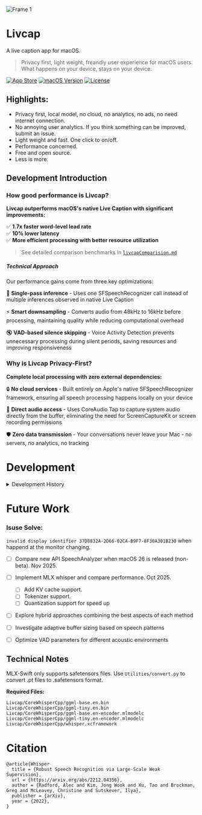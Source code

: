 
![Frame 1](https://github.com/user-attachments/assets/2146ec4c-28a3-431e-89f8-7cf505e40066)


# Livcap


A live caption app for macOS. 
>Privacy first, light weight, freandly user experience for macOS users.
>What happens on your device, stays on your device. 


[![App Store](https://img.shields.io/badge/App%20Store-Coming%20Soon-blue?style=for-the-badge&logo=apple&logoColor=white)](https://apps.apple.com)  [![macOS Version](https://img.shields.io/badge/macOS-15.0+-red?style=for-the-badge&logo=apple&logoColor=white)](https://www.apple.com/macos/) [![License](https://img.shields.io/badge/License-MIT-green?style=for-the-badge)](LICENSE)


## Highlights:
- Privacy first, local model, no cloud, no analytics, no ads, no need internet connection. 
- No annoying user analytics. If you think something can be improved, submit an issue.
- Light weight and fast. One click to on/off.
- Performance concerned. 
- Free and open source. 
- Less is more. 

## Development Introduction

### How good performance is Livcap? 


**Livcap outperforms macOS's native Live Caption with significant improvements:**

✅ **1.7x faster word-level lead rate**  
✅ **10% lower latency**  
✅ **More efficient processing with better resource utilization**

> See detailed comparison benchmarks in [`livcapComparision.md`](livcapComparision.md)

##### Technical Approach

Our performance gains come from three key optimizations:

🎯 **Single-pass inference** - Uses one SFSpeechRecognizer call instead of multiple inferences observed in native Live Caption

⚡ **Smart downsampling** - Converts audio from 48kHz to 16kHz before processing, maintaining quality while reducing computational overhead

🔇 **VAD-based silence skipping** - Voice Activity Detection prevents unnecessary processing during silent periods, saving resources and improving responsiveness 


### Why is Livcap Privacy-First?

**Complete local processing with zero external dependencies:**

🔒 **No cloud services** - Built entirely on Apple's native SFSpeechRecognizer framework, ensuring all speech processing happens locally on your device

🎵 **Direct audio access** - Uses CoreAudio Tap to capture system audio directly from the buffer, eliminating the need for ScreenCaptureKit or screen recording permissions

🛡️ **Zero data transmission** - Your conversations never leave your Mac - no servers, no analytics, no tracking 





# Development 




<details>
<summary>Development History</summary>



## History Highlight
- Compare the whisper.cpp and built-in SFSpeechRecognizer. 
- 3 Approaches audio arch: 
  - VAD-Based Silence Detection
  - 5-Second Fixed Sliding Windows  
  - 30-Second WhisperLive-Inspired Buffer


## Permission issue:
`tccutil reset All com.xxx.xx`

## Current Implementation:
Based on SFSpeechRecognizer from the apple built-in framework. 

## 3 Approaches Considerations History

<details>
<summary>Approach 1: VAD-Based Silence Detection ✅ **Most Reliable**</summary>

**Files:** `BufferManager.swift`, `VADProcessor.swift`, `EnhancedVAD.swift`

**How it works:**
- Accumulates speech until 3 consecutive silence frames
- Triggers inference on speech end or 15s maximum
- RMS threshold (0.01) with asymmetric hysteresis

**Characteristics:** Event-driven, variable buffer, speech-only segments

**Status:** ✅ Best balance of quality and usability

**Limitations:** Variable latency, potential word cutoff, VAD tuning needed
</details>

<details>
<summary>Approach 2: 5-Second Sliding Windows ❌ **Word-Level Chaos**</summary>

**Files:** `ContinuousStreamManager.swift`, `TranscriptionStabilizationManager.swift`

**How it works:**
- 5s sliding window with 1s stride (4s overlap)
- LocalAgreement algorithm for word-level stabilization
- Temporal overlap analysis for conflicts

**Characteristics:** Fixed 1s intervals, 5s buffer, word-level matching

**Status:** ❌ Overlap analysis creates transcription instability

**Limitations:** Complex word matching, frequent text changes, poor readability
</details>

<details>
<summary>Approach 3: 30-Second WhisperLive ❌ **High Latency**</summary>

**Files:** `WhisperLiveContinuousManager.swift`, `WhisperLiveAudioBuffer.swift`

**How it works:**
- Continuous 30s audio buffer
- 1s inference intervals with smart trimming
- Pre-inference VAD for speech extraction

**Characteristics:** Fixed 1s intervals, 30s context, maximum Whisper context

**Status:** ❌ >2s latency unsuitable for real-time

**Limitations:** Excessive latency, high overhead, memory intensive
</details>

## Current Conclusions

After extensive testing of all three approaches:

1. **Approach 1 (VAD-Based)** is currently the most practical solution, providing the best balance of quality and usability despite variable latency.

2. **Approach 2 (5s Sliding)** suffers from word-level chaos due to complex overlap analysis, making transcriptions unstable and hard to read.

3. **Approach 3 (30s WhisperLive)** provides excellent context but has unacceptable latency (>2s) for real-time applications.

<details>
<summary>Comparison Chart</summary>

| Aspect | Approach 1: VAD-Based | Approach 2: 5s Sliding | Approach 3: 30s WhisperLive |
|--------|----------------------|------------------------|---------------------------|
| **Trigger** | Silence detection | Fixed 1s intervals | Fixed 1s intervals |
| **Buffer Size** | Variable (up to 15s) | Fixed 5s sliding | Variable (0-30s) |
| **Overlap** | None | 4s temporal overlap | Continuous context |
| **Latency** | Variable (silence-dependent) | Predictable 1s | Predictable 1s |
| **Context** | Speech segments only | 5s windows | Maximum 30s context |
| **Stabilization** | None | LocalAgreement | Pre-inference VAD |

</details>
</details>

# Future Work

### Isuse Solve: 
`invalid display identifier 37D8832A-2D66-02CA-B9F7-8F30A301B230` when happend at the monitor changing. 

- [ ] Compare new API SpeechAnalyzer when macOS 26 is released (non-beta). Nov 2025.
- [ ] Implement MLX whisper and compare performance. Oct 2025.
   - [ ] Add KV cache support. 
   - [ ] Tokenizer support. 
   - [ ] Quantization support for speed up 
- [ ] Explore hybrid approaches combining the best aspects of each method
- [ ] Investigate adaptive buffer sizing based on speech patterns
- [ ] Optimize VAD parameters for different acoustic environments


## Technical Notes

MLX-Swift only supports safetensors files. Use `Utilities/convert.py` to convert .pt files to .safetensors format.

**Required Files:**
```
Livcap/CoreWhisperCpp/ggml-base.en.bin
Livcap/CoreWhisperCpp/ggml-tiny.en.bin
Livcap/CoreWhisperCpp/ggml-base.en-encoder.mlmodelc
Livcap/CoreWhisperCpp/ggml-tiny.en-encoder.mlmodelc
Livcap/CoreWhisperCpp/whisper.xcframework
```

# Citation

```
@article{Whisper
  title = {Robust Speech Recognition via Large-Scale Weak Supervision},
  url = {https://arxiv.org/abs/2212.04356},
  author = {Radford, Alec and Kim, Jong Wook and Xu, Tao and Brockman, Greg and McLeavey, Christine and Sutskever, Ilya},
  publisher = {arXiv},
  year = {2022},
}
```
